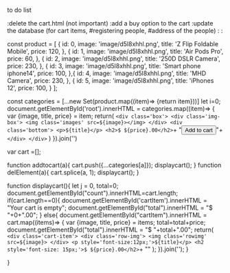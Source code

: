 to do list

:delete the cart.html (not important)
:add a buy option to the cart
:update the database (for cart items, #registering people, #address of the people)
:
:

const product = [
{
id: 0,
image: 'image/d5l8xhhl.png',
title: 'Z Flip Foldable Mobile',
price: 120,
},
{
id: 1,
image: 'image/d5l8xhhl.png',
title: 'Air Pods Pro',
price: 60,
},
{
id: 2,
image: 'image/d5l8xhhl.png',
title: '250D DSLR Camera',
price: 230,
},
{
id: 3,
image: 'image/d5l8xhhl.png',
title: 'Smart phone iphone14',
price: 100,
},{
id: 4,
image: 'image/d5l8xhhl.png',
title: 'MHD Camera',
price: 230,
},
{
id: 5,
image: 'image/d5l8xhhl.png',
title: 'iPhones 12',
price: 100,
}
];

const categories = [...new Set(product.map((item)=>
{return item}))]
let i=0;
document.getElementById('root').innerHTML = categories.map((item)=>
{
var {image, title, price} = item;
return(
`<div class='box'>
            <div class='img-box'>
                <img class='images' src=${image}></img>
            </div>
        <div class='bottom'>
        <p>${title}</p>
        <h2>$ ${price}.00</h2>`+
"<button onclick='addtocart("+(i++)+")'>Add to cart</button>"+
`</div>
        </div>`
)
}).join('')

var cart =[];

function addtocart(a){
cart.push({...categories[a]});
displaycart();
}
function delElement(a){
cart.splice(a, 1);
displaycart();
}

function displaycart(){
let j = 0, total=0;
document.getElementById("count").innerHTML=cart.length;
if(cart.length==0){
document.getElementById('cartItem').innerHTML = "Your cart is empty";
document.getElementById("total").innerHTML = "$ "+0+".00";
}
else{
document.getElementById("cartItem").innerHTML = cart.map((items)=>
{
var {image, title, price} = items;
total=total+price;
document.getElementById("total").innerHTML = "$ "+total+".00";
return(
`<div class='cart-item'>
                <div class='row-img'>
                    <img class='rowimg' src=${image}>
                </div>
                <p style='font-size:12px;'>${title}</p>
                <h2 style='font-size: 15px;'>$ ${price}.00</h2>`+
"<i class='fa-solid fa-trash' onclick='delElement("+ (j++) +")'></i></div>"
);
}).join('');
}

}
